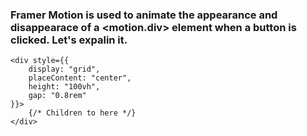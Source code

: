 ### Framer Motion is used to animate the appearance and disappearace of a <motion.div> element when a button is clicked. Let's expalin it.

```
<div style={{
    display: "grid",
    placeContent: "center",
    height: "100vh",
    gap: "0.8rem"
}}>
    {/* Children to here */}
</div>
```
